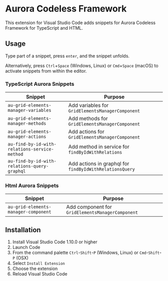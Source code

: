 # Aurora Codeless Framework

This extension for Visual Studio Code adds snippets for Aurora Codeless Framework for TypeScript and HTML.

## Usage

Type part of a snippet, press `enter`, and the snippet unfolds.

Alternatively, press `Ctrl`+`Space` (Windows, Linux) or `Cmd`+`Space` (macOS) to activate snippets from within the editor.

### TypeScript Aurora Snippets

| Snippet                                       | Purpose                                                 |
| --------------------------------------------- | --------------------------------------------------------|
| `au-grid-elements-manager-variables`          | Add variables for `GridElementsManagerComponent`        |
| `au-grid-elements-manager-methods`            | Add methods for `GridElementsManagerComponent`          |
| `au-grid-elements-manager-actions`            | Add actions for `GridElementsManagerComponent`          |
| `au-find-by-id-with-relations-service-method` | Add method in service for `findByIdWithRelations`       |
| `au-find-by-id-with-relations-query-graphql`  | Add actions in graphql for `findByIdWithRelationsQuery` |

### Html Aurora Snippets

| Snippet                              | Purpose                                                              |
| ------------------------------------ | -------------------------------------------------------------------- |
| `au-grid-elements-manager-component` | Add component for `GridElementsManagerComponent`                     |

## Installation

1. Install Visual Studio Code 1.10.0 or higher
1. Launch Code
1. From the command palette `Ctrl`-`Shift`-`P` (Windows, Linux) or `Cmd`-`Shift`-`P` (OSX)
1. Select `Install Extension`
1. Choose the extension
1. Reload Visual Studio Code